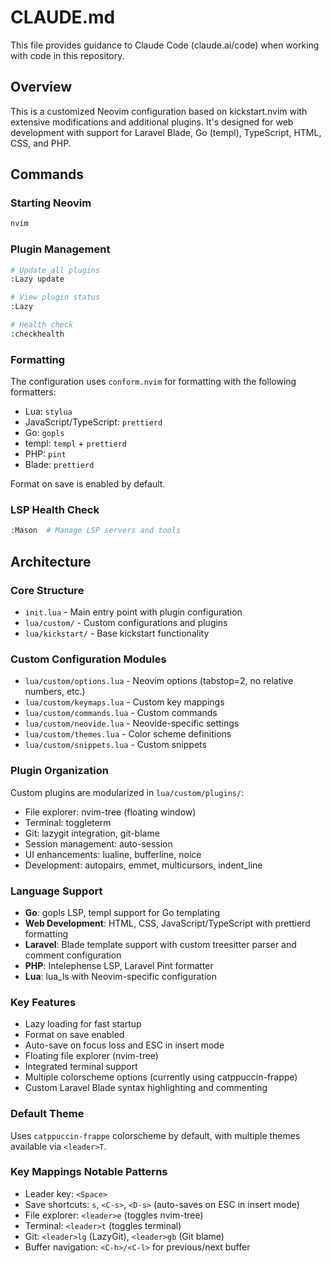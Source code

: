 # CLAUDE.md

This file provides guidance to Claude Code (claude.ai/code) when working with code in this repository.

## Overview

This is a customized Neovim configuration based on kickstart.nvim with extensive modifications and additional plugins. It's designed for web development with support for Laravel Blade, Go (templ), TypeScript, HTML, CSS, and PHP.

## Commands

### Starting Neovim
```bash
nvim
```

### Plugin Management
```bash
# Update all plugins
:Lazy update

# View plugin status
:Lazy

# Health check
:checkhealth
```

### Formatting
The configuration uses `conform.nvim` for formatting with the following formatters:
- Lua: `stylua`
- JavaScript/TypeScript: `prettierd`
- Go: `gopls`
- templ: `templ` + `prettierd`
- PHP: `pint`
- Blade: `prettierd`

Format on save is enabled by default.

### LSP Health Check
```bash
:Mason  # Manage LSP servers and tools
```

## Architecture

### Core Structure
- `init.lua` - Main entry point with plugin configuration
- `lua/custom/` - Custom configurations and plugins
- `lua/kickstart/` - Base kickstart functionality

### Custom Configuration Modules
- `lua/custom/options.lua` - Neovim options (tabstop=2, no relative numbers, etc.)
- `lua/custom/keymaps.lua` - Custom key mappings
- `lua/custom/commands.lua` - Custom commands
- `lua/custom/neovide.lua` - Neovide-specific settings
- `lua/custom/themes.lua` - Color scheme definitions
- `lua/custom/snippets.lua` - Custom snippets

### Plugin Organization
Custom plugins are modularized in `lua/custom/plugins/`:
- File explorer: nvim-tree (floating window)
- Terminal: toggleterm
- Git: lazygit integration, git-blame
- Session management: auto-session
- UI enhancements: lualine, bufferline, noice
- Development: autopairs, emmet, multicursors, indent_line

### Language Support
- **Go**: gopls LSP, templ support for Go templating
- **Web Development**: HTML, CSS, JavaScript/TypeScript with prettierd formatting
- **Laravel**: Blade template support with custom treesitter parser and comment configuration
- **PHP**: Intelephense LSP, Laravel Pint formatter
- **Lua**: lua_ls with Neovim-specific configuration

### Key Features
- Lazy loading for fast startup
- Format on save enabled
- Auto-save on focus loss and ESC in insert mode
- Floating file explorer (nvim-tree)
- Integrated terminal support
- Multiple colorscheme options (currently using catppuccin-frappe)
- Custom Laravel Blade syntax highlighting and commenting

### Default Theme
Uses `catppuccin-frappe` colorscheme by default, with multiple themes available via `<leader>T`.

### Key Mappings Notable Patterns
- Leader key: `<Space>`
- Save shortcuts: `s`, `<C-s>`, `<D-s>` (auto-saves on ESC in insert mode)
- File explorer: `<leader>e` (toggles nvim-tree)
- Terminal: `<leader>t` (toggles terminal)
- Git: `<leader>lg` (LazyGit), `<leader>gb` (Git blame)
- Buffer navigation: `<C-h>/<C-l>` for previous/next buffer